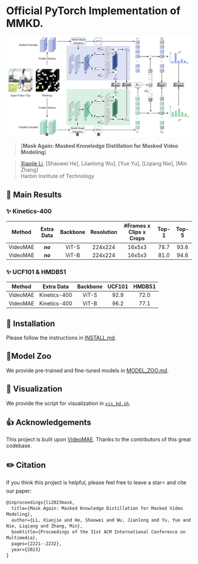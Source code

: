 # Official PyTorch Implementation of MMKD.

![MMKD Framework](figs/mmkd.jpg)




> [**Mask Again: Masked Knowledge Distillation for Masked Video Modeling**]
<!-- (https://arxiv.org/abs/)<br> -->
> [Xiaojie Li](https://github.com/xiaojieli0903), [Shaowei He], [Jianlong Wu], [Yue Yu], [Liqiang Nie], [Min Zhang]<br>Harbin Institute of Technology

<!-- ## 📰 News
**[2023.5.20]** The pre-trained models and scripts of **ViT-S** and **ViT-B** are available! <br> -->
<!-- **[2023.6.15]** MMKD is accepted by **ACMMM 2023**! 🎉 <br> -->


## 🚀 Main Results

### ✨ Kinetics-400

|  Method  | Extra Data | Backbone | Resolution | #Frames x Clips x Crops | Top-1 | Top-5 |
| :------: | :--------: | :------: | :--------: | :---------------------: | :---: | :---: |
| VideoMAE |  ***no***  |  ViT-S   |  224x224   |         16x5x3          | 78.7  | 93.6  |
| VideoMAE |  ***no***  |  ViT-B   |  224x224   |         16x5x3          | 81.0  | 94.6  |



### ✨ UCF101 & HMDB51

|  Method  |  Extra Data  | Backbone | UCF101 | HMDB51 |
| :------: | :----------: | :------: | :----: | :----: |
| VideoMAE | Kinetics-400 |  ViT-S   |  92.9  |  72.0  |
| VideoMAE | Kinetics-400 |  ViT-B   |  96.2  |  77.1 |

## 🔨 Installation

Please follow the instructions in [INSTALL.md](INSTALL.md).

## 📍Model Zoo

We provide pre-trained and fine-tuned models in [MODEL_ZOO.md](MODEL_ZOO.md).

## 👀 Visualization

We provide the script for visualization in [`vis_kd.sh`](scripts/vis_kd.sh).

## 👍 Acknowledgements

This project is built upon [VideoMAE](https://github.com/MCG-NJU/VideoMAE.git). Thanks to the contributors of this great codebase.


## ✏️ Citation

If you think this project is helpful, please feel free to leave a star⭐️ and cite our paper:

```
@inproceedings{li2023mask,
  title={Mask Again: Masked Knowledge Distillation for Masked Video Modeling},
  author={Li, Xiaojie and He, Shaowei and Wu, Jianlong and Yu, Yue and Nie, Liqiang and Zhang, Min},
  booktitle={Proceedings of the 31st ACM International Conference on Multimedia},
  pages={2221--2232},
  year={2023}
}
```
